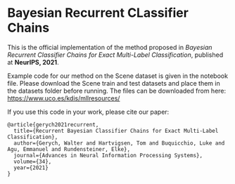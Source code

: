 # Bayesian Recurrent CLassifier Chains

This is the official implementation of the method proposed in *Bayesian Recurrent Classifier Chains for Exact Multi-Label Classification*, published at **NeurIPS, 2021**.

Example code for our method on the Scene dataset is given in the notebook file. Please download the Scene train and test datasets and place them in the datasets folder before running. The files can be downloaded from here: https://www.uco.es/kdis/mllresources/ 

If you use this code in your work, please cite our paper:

```
@article{gerych2021recurrent,
  title={Recurrent Bayesian Classifier Chains for Exact Multi-Label Classification},
  author={Gerych, Walter and Hartvigsen, Tom and Buquicchio, Luke and Agu, Emmanuel and Rundensteiner, Elke},
  journal={Advances in Neural Information Processing Systems},
  volume={34},
  year={2021}
}
```

